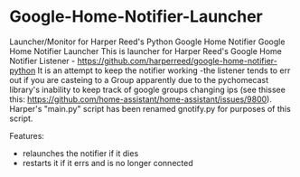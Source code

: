 # Google-Home-Notifier-Launcher
Launcher/Monitor for Harper Reed's Python Google Home Notifier
Google Home Notifier Launcher
This is launcher for Harper Reed's Google Home Notifier Listener - https://github.com/harperreed/google-home-notifier-python
It is an attempt to keep the notifier working -the listener tends to err out if you are casteing to a Group apparently due to the 
pychomecast library's inability to keep track of google groups changing ips (see thissee this: https://github.com/home-assistant/home-assistant/issues/9800). Harper's "main.py" script has been renamed gnotify.py for purposes of this script.

Features:
 - relaunches the notifier if it dies
 - restarts it if it errs and is no longer connected
